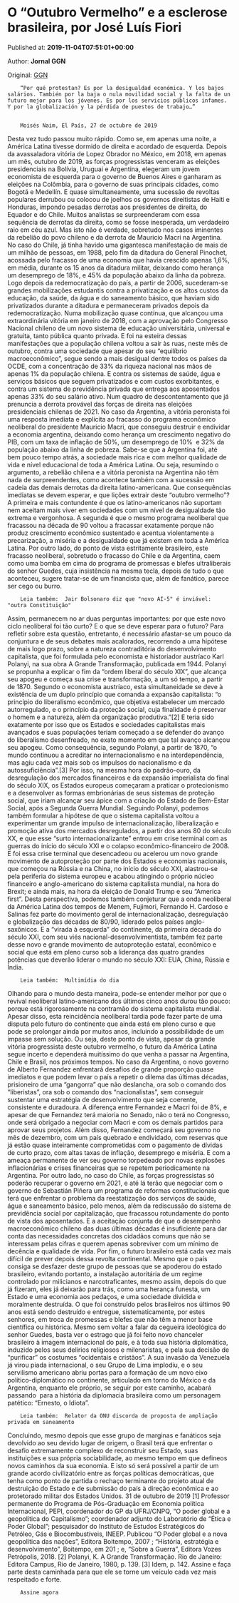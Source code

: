 
# O “Outubro Vermelho” e a esclerose brasileira, por José Luís Fiori

Published at: **2019-11-04T07:51:01+00:00**

Author: **Jornal GGN**

Original: [GGN](https://jornalggn.com.br/noticia/o-outubro-vermelho-e-a-esclerose-brasileira-por-jose-luis-fiori/)


        “Por qué protestan? Es por la desigualdad económica. Y los bajos salários. También por la baja o nula movilidad social y la falta de un futuro mejor para los jóvenes. Es por los servicios públicos infames. Y por la globalización y la pérdida de puestos de trabajo…”
      

        Moisés Naim, El País, 27 de octubre de 2019
      
Desta vez tudo passou muito rápido. Como se, em apenas uma noite, a América Latina tivesse dormido de direita e acordado de esquerda. Depois da avassaladora vitória de Lopez Obrador no México, em 2018, em apenas um mês, outubro de 2019, as forças progressistas venceram as eleições presidenciais na Bolívia, Uruguai e Argentina, elegeram um jovem economista de esquerda para o governo de Buenos Aires e ganharam as eleições na Colômbia, para o governo de suas principais cidades, como Bogotá e Medellín. E quase simultaneamente, uma sucessão de revoltas populares derrubou ou colocou de joelhos os governos direitistas de Haiti e Honduras, impondo pesadas derrotas aos presidentes de direita, do Equador e do Chile.
Muitos analistas se surpreenderam com essa sequência de derrotas da direita, como se fosse inesperada, um verdadeiro raio em céu azul. Mas isto não é verdade, sobretudo nos casos iminentes da rebelião do povo chileno e da derrota de Mauricio Macri na Argentina. No caso do Chile, já tinha havido uma gigantesca manifestação de mais de um milhão de pessoas, em 1988, pelo fim da ditadura do General Pinochet, acossada pelo fracasso de uma economia que havia crescido apenas 1,6%, em média, durante os 15 anos da ditadura militar, deixando como herança um desemprego de 18%, e 45% da população abaixo da linha da pobreza.
Logo depois da redemocratização do país, a partir de 2006, sucederam-se grandes mobilizações estudantis contra a privatização e os altos custos da educação, da saúde, da água e do saneamento básico, que haviam sido privatizados durante a ditadura e permaneceram privados depois da redemocratização. Numa mobilização quase contínua, que alcançou uma extraordinária vitória em janeiro de 2018, com a aprovação pelo Congresso Nacional chileno de um novo sistema de educação universitária, universal e gratuita, tanto pública quanto privada. E foi na esteira dessas manifestações que a população chilena voltou a sair às ruas, neste mês de outubro, contra uma sociedade que apesar do seu “equilíbrio macroeconômico”, segue sendo a mais desigual dentre todos os países da OCDE, com a concentração de 33% da riqueza nacional nas mãos de apenas 1% da população chilena. E contra os sistemas de saúde, água e serviços básicos que seguem privatizados e com custos exorbitantes, e contra um sistema de previdência privada que entrega aos aposentados apenas 33% do seu salário ativo. Num quadro de descontentamento que já prenuncia a derrota provável das forças de direita nas eleições presidenciais chilenas de 2021.
No caso da Argentina, a vitória peronista foi uma resposta imediata e explícita ao fracasso do programa econômico neoliberal do presidente Mauricio Macri, que conseguiu destruir e endividar a economia argentina, deixando como herança um crescimento negativo do PIB, com um taxa de inflação de 50%, um desemprego de 10%  e 32% da população abaixo da linha de pobreza. Sabe-se que a Argentina foi, até bem pouco tempo atrás, a sociedade mais rica e com melhor qualidade de vida e nível educacional de toda a América Latina. Ou seja, resumindo o argumento, a rebelião chilena e a vitória peronista na Argentina não têm nada de surpreendentes, como acontece também com a sucessão em cadeia das demais derrotas da direita latino-americana.
Que consequências imediatas se devem esperar, e que lições extrair deste “outubro vermelho”? A primeira e mais contundente é que os latino-americanos não suportam nem aceitam mais viver em sociedades com um nível de desigualdade tão extrema e vergonhosa. A segunda é que o mesmo programa neoliberal que fracassou na década de 90 voltou a fracassar exatamente porque não produz crescimento econômico sustentado e acentua violentamente a precarização, a miséria e a desigualdade que já existem em toda a América Latina. Por outro lado, do ponto de vista estritamente brasileiro, este fracasso neoliberal, sobretudo o fracasso do Chile e da Argentina, caem como uma bomba em cima do programa de promessas e blefes ultraliberais do senhor Guedes, cuja insistência na mesma tecla, depois de tudo o que aconteceu, sugere tratar-se de um financista que, além de fanático, parece ser cego ou burro.

        Leia também:  Jair Bolsonaro diz que "novo AI-5" é inviável: "outra Constituição"
      
Assim, permanecem no ar duas perguntas importantes: por que este novo ciclo neoliberal foi tão curto? E o que se deve esperar para o futuro? Para refletir sobre esta questão, entretanto, é necessário afastar-se um pouco da conjuntura e de seus debates mais acalorados, recorrendo a uma hipótese de mais logo prazo, sobre a natureza contraditória do desenvolvimento capitalista, que foi formulada pelo economista e historiador austríaco Karl Polanyi, na sua obra A Grande Transformação, publicada em 1944. Polanyi se propunha a explicar o fim da “ordem liberal do século XIX”, que alcança seu apogeu e começa sua crise e transformação, a um só tempo, a partir de 1870. Segundo o economista austríaco, esta simultaneidade se deve à existência de um duplo princípio que comanda a expansão capitalista: “o princípio do liberalismo econômico, que objetiva estabelecer um mercado autorregulado, e o princípio da proteção social, cuja finalidade é preservar o homem e a natureza, além da organização produtiva.”[2] E teria sido exatamente por isso que os Estados e sociedades capitalistas mais avançados e suas populações teriam começado a se defender do avanço do liberalismo desenfreado, no exato momento em que tal avanço alcançou seu apogeu. Como consequência, segundo Polanyi, a partir de 1870, “o mundo continuou a acreditar no internacionalismo e na interdependência, mas agiu cada vez mais sob os impulsos do nacionalismo e da autossuficiência”.[3] Por isso, na mesma hora do padrão-ouro, da desregulação dos mercados financeiros e da expansão imperialista do final do século XIX, os Estados europeus começaram a praticar o protecionismo e a desenvolver as formas embrionárias de seus sistemas de proteção social, que iriam alcançar seu ápice com a criação do Estado de Bem-Estar Social, após a Segunda Guerra Mundial.
Seguindo Polanyi, podemos também formular a hipótese de que o sistema capitalista voltou a experimentar um grande impulso de internacionalização, liberalização e promoção ativa dos mercados desregulados, a partir dos anos 80 do século XX, e que esse “surto internacionalizante” entrou em crise terminal com as guerras do início do século XXI e o colapso econômico-financeiro de 2008. E foi essa crise terminal que desencadeou ou acelerou um novo grande movimento de autoproteção por parte dos Estados e economias nacionais, que começou na Rússia e na China, no início do século XXI, alastrou-se pela periferia do sistema europeu e acabou atingindo o próprio núcleo financeiro e anglo-americano do sistema capitalista mundial, na hora do Brexit; e ainda mais, na hora da eleição de Donald Trump e seu “America first”. Desta perspectiva, podemos também conjeturar que a onda neoliberal da América Latina dos tempos de Menem, Fujimori, Fernando H. Cardoso e Salinas fez parte do movimento geral de internacionalização, desregulação e globalização das décadas de 80/90, liderado pelos países anglo-saxônicos. E a “virada à esquerda” do continente, da primeira década do século XXI, com seu viés nacional-desenvolvimentista, também fez parte desse novo e grande movimento de autoproteção estatal, econômico e social que está em pleno curso sob a liderança das quatro grandes potências que deverão liderar o mundo no século XXI: EUA, China, Rússia e Índia.

        Leia também:  Multimídia do dia
      
Olhando para o mundo desta maneira, pode-se entender melhor por que o revival neoliberal latino-americano dos últimos cinco anos durou tão pouco: porque está rigorosamente na contramão do sistema capitalista mundial. Apesar disso, esta reincidência neoliberal tardia pode fazer parte de uma disputa pelo futuro do continente que ainda está em pleno curso e que pode se prolongar ainda por muitos anos, incluindo a possibilidade de um impasse sem solução. Ou seja, deste ponto de vista, apesar da grande vitória progressista deste outubro vermelho, o futuro da América Latina segue incerto e dependerá muitíssimo do que venha a passar na Argentina, Chile e Brasil, nos próximos tempos.
No caso da Argentina, o novo governo de Alberto Fernandez enfrentará desafios de grande proporção quase imediatos e que podem levar o país a repetir o dilema das últimas décadas, prisioneiro de uma “gangorra” que não deslancha, ora sob o comando dos “liberistas”, ora sob o comando dos “nacionalistas”, sem conseguir sustentar uma estratégia de desenvolvimento que seja coerente, consistente e duradoura. A diferença entre Fernandez e Macri foi de 8%, e apesar de que Fernandez terá maioria no Senado, não o terá no Congresso, onde será obrigado a negociar com Macri e com os demais partidos para aprovar seus projetos. Além disso, Fernandez começará seu governo no mês de dezembro, com um país quebrado e endividado, com reservas que já estão quase inteiramente comprometidas com o pagamento de dívidas de curto prazo, com altas taxas de inflação, desemprego e miséria. E com a ameaça permanente de ver seu governo torpedeado por novas explosões inflacionárias e crises financeiras que se repetem periodicamente na Argentina.
Por outro lado, no caso do Chile, as forças progressistas só poderão recuperar o governo em 2021, e até lá terão que negociar com o governo de Sebastián Piñera um programa de reformas constitucionais que terá que enfrentar o problema da reestatização dos serviços de saúde, água e saneamento básico, pelo menos, além da rediscussão do sistema de previdência social por capitalização, que fracassou rotundamente do ponto de vista dos aposentados. E a aceitação conjunta de que o desempenho macroeconômico chileno das duas últimas décadas é insuficiente para dar conta das necessidades concretas dos cidadãos comuns que não se interessam pelas cifras e querem apenas sobreviver com um mínimo de decência e qualidade de vida.
Por fim, o futuro brasileiro está cada vez mais difícil de prever depois dessa revolta continental. Mesmo que o país consiga se desfazer deste grupo de pessoas que se apoderou do estado brasileiro, evitando portanto, a instalação autoritária de um regime controlado por milicianos e narcotraficantes, mesmo assim, depois do que já fizeram, eles já deixarão para trás, como uma herança funesta, um Estado e uma economia aos pedaços, e uma sociedade dividida e moralmente destruída. O que foi construído pelos brasileiros nos últimos 90 anos está sendo destruído e entregue, sistematicamente, por estes senhores, em troca de promessas e blefes que não têm a menor base científica ou histórica. Mesmo sem voltar a falar da cegueira ideológica do senhor Guedes, basta ver o estrago que já foi feito novo chanceler brasileiro à imagem internacional do país, e à toda sua história diplomática, induzido pelos seus delírios religiosos e milenaristas, e pela sua decisão de “purificar” os costumes “ocidentais e cristãos”. A sua invasão da Venezuela já virou piada internacional, o seu Grupo de Lima implodiu, e o seu servilismo americano abriu portas para a formação de um novo eixo político-diplomático no continente, articulado em torno do México e da Argentina, enquanto ele próprio, se seguir por este caminho, acabará passando  para a história da diplomacia brasileira como um personagem patético: “Ernesto, o Idiota”.

        Leia também:  Relator da ONU discorda de proposta de ampliação privada em saneamento
      
Concluindo, mesmo depois que esse grupo de marginas e fanáticos seja devolvido ao seu devido lugar de origem, o Brasil terá que enfrentar o desafio extremamente complexo de reconstruir seu Estado, suas instituições e sua própria sociabilidade, ao mesmo tempo em que defineos novos caminhos da sua economia. E isto só será possível a partir de um grande acordo civilizatório entre as forças políticas democráticas, que tenha como ponto de partida o rechaço terminante do projeto atual de destruição do Estado e de submissão do país à direção econômica e ao protetorado militar dos Estados Unidos.
31 de outubro de 2019
[1] Professor permanente do Programa de Pós-Graduação em Economia política Internacional, PEPI, coordenador do GP da UFRJ/CNPQ, “O poder global e a geopolítica do Capitalismo”; coordenador adjunto do Laboratório de “Ética e Poder Global”; pesquisador do Instituto de Estudos Estratégicos do Petróleo, Gás e Biocombustíveis, INEEP. Publicou “O Poder global e a nova geopolítica das nações”, Editora Boitempo, 2007 ; “História, estratégia e desenvolvimento”, Boitempo, em 201 ; e, “Sobre a Guerra”, Editora Vozes Petrópolis, 2018.
[2] Polanyi, K. A Grande Transformação. Rio de Janeiro: Editora Campus, Rio de Janeiro, 1980, p. 139.
[3] Idem, p. 142.
Assine e faça parte desta caminhada para que ele se torne um veículo cada vez mais respeitado e forte.

        Assine agora
      
